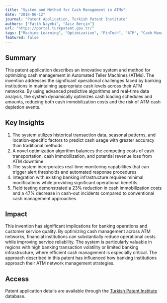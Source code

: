```yaml
---
title: "System and Method for Cash Management in ATMs"
date: "2018-06-12"
journal: "Patent Application, Turkish Patent Institute"
authors: ["Fatih Nayebi", "Aziz Berçin"]
url: "https://portal.turkpatent.gov.tr/"
tags: ["Machine Learning", "Optimization", "FinTech", "ATM", "Cash Management", "Banking Technology", "Patent"]
featured: false
---
```


## Summary

This patent application describes an innovative system and method for optimizing cash management in Automated Teller Machines (ATMs). The invention addresses the significant operational challenges faced by banking institutions in maintaining appropriate cash levels across their ATM networks. By using advanced predictive algorithms and real-time data analysis, the system dynamically optimizes cash loading schedules and amounts, reducing both cash immobilization costs and the risk of ATM cash depletion events.

## Key Insights

1. The system utilizes historical transaction data, seasonal patterns, and location-specific factors to predict cash usage with greater accuracy than traditional methods
2. A novel optimization algorithm balances the competing costs of cash transportation, cash immobilization, and potential revenue loss from ATM downtime
3. The system incorporates real-time monitoring capabilities that can trigger alert thresholds and automated response procedures
4. Integration with existing banking infrastructure requires minimal modifications while providing significant operational benefits
5. Field testing demonstrated a 23% reduction in cash immobilization costs and a 47% decrease in cash-out incidents compared to conventional cash management approaches

## Impact

This invention has significant implications for banking operations and customer service quality. By optimizing cash management across ATM networks, financial institutions can substantially reduce operational costs while improving service reliability. The system is particularly valuable in regions with high banking transaction volatility or limited banking infrastructure, where efficient cash management is especially critical. The approach described in this patent has influenced how banking institutions approach their ATM network management strategies.

## Access

Patent application details are available through the [Turkish Patent Institute](https://portal.turkpatent.gov.tr/) database. 